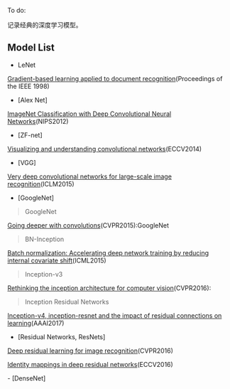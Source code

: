 To do:

记录经典的深度学习模型。
 ## Model List
 - LeNet
 
 [Gradient-based learning applied to document recognition](http://ieeexplore.ieee.org/document/726791/)(Proceedings of the IEEE 1998)

- [Alex Net]
 
 [ImageNet Classification with Deep Convolutional Neural Networks](http://papers.nips.cc/paper/4824-imagenet-classification-with-deep-convolutional-neural-networks.pdf)(NIPS2012)

 - [ZF-net]
 
 [Visualizing and understanding convolutional networks](https://link.springer.com/chapter/10.1007/978-3-319-10590-1_53)(ECCV2014)
 
 - [VGG]
 
 [Very deep convolutional networks for large-scale image recognition](http://www.robots.ox.ac.uk/~vgg/research/very_deep/)(ICLM2015)
 
 - [GoogleNet]
 
 > GoogleNet
 
 [Going deeper with convolutions](https://www.cvfoundation.org/openaccess/content_cvpr_2015/html/Szegedy_Going_Deeper_With_2015_CVPR_paper.html)(CVPR2015):GoogleNet
 
 > BN-Inception
 
 [Batch normalization: Accelerating deep network training by reducing internal covariate shift](http://proceedings.mlr.press/v37/ioffe15.html)(ICML2015)
 
 >Inception-v3
 
 [Rethinking the inception architecture for computer vision](https://www.cv-foundation.org/openaccess/content_cvpr_2016/html/Szegedy_Rethinking_the_Inception_CVPR_2016_paper.html)(CVPR2016):
 
 > Inception Residual Networks
 
 [Inception-v4, inception-resnet and the impact of residual connections on learning](https://arxiv.org/pdf/1602.07261.pdf)(AAAI2017)
 
 - [Residual Networks, ResNets]
 
 [Deep residual learning for image recognition](https://www.cvfoundation.org/openaccess/content_cvpr_2016/html/He_Deep_Residual_Learning_CVPR_2016_paper.html)(CVPR2016)
 
 [Identity mappings in deep residual networks](https://link.springer.com/chapter/10.1007/978-3-319-46493-0_38)(ECCV2016)
 

 
 - [DenseNet]
